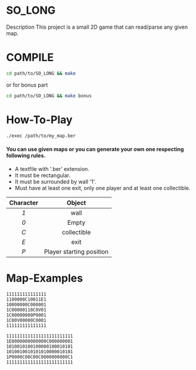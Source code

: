 # SO_LONG
Description This project is a small 2D game that can read/parse any given map.
# COMPILE
```Bash
cd path/to/SO_LONG && make
```
or for bonus part
```Bash
cd path/to/SO_LONG && make bonus
```
# How-To-Play

```Bash
./exec /path/to/my_map.ber
```

#### You can use given maps or you can generate your own one respecting following rules.

* A textfile with '.ber' extension.
* It must be rectangular.
* It must be surrounded by wall '1'.
* Must have at least one exit, only one player and at least one collectible.

|  Character  |          Object          |
|:-----------:|:------------------------:|
|     *1*     | wall                     |
|     *0*     | Empty                    |
|     *C*     | collectible              |
|     *E*     | exit                     |
|     *P*     | Player starting position |
# Map-Examples
```
111111111111111
1100000C10011E1
10000000C000001
1C00000110C0V01
1C00000000P0001
1C00V00000C0001
111111111111111
```
```
1111111111111111111111111
1E0000000000000C000000001
1010010100100000100010101
1010010010101010000010101
1P0000C00C00C0000000000C1
1111111111111111111111111
```
